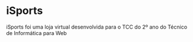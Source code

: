 # iSports
iSports foi uma loja virtual desenvolvida para o TCC do 2º ano do Técnico de Informática para Web
